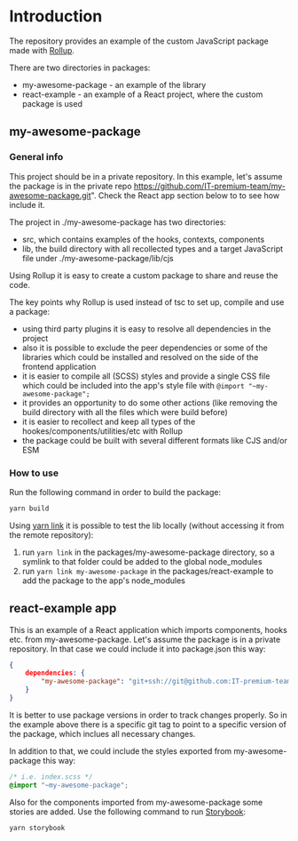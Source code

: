 # Introduction

The repository provides an example of the custom JavaScript package made with [Rollup](https://rollupjs.org/guide/en/).

There are two directories in packages:
- my-awesome-package - an example of the library
- react-example - an example of a React project, where the custom package is used

## my-awesome-package

### General info

This project should be in a private repository. In this example, let's assume the package is in the private repo
https://github.com/IT-premium-team/my-awesome-package.git". Check the React app section below to to see how include it.

The project in ./my-awesome-package has two directories:
- src, which contains examples of the hooks, contexts, components
- lib, the build directory with all recollected types and a target JavaScript file under ./my-awesome-package/lib/cjs

Using Rollup it is easy to create a custom package to share and reuse the code.

The key points why Rollup is used instead of tsc to set up, compile and use a package:
- using third party plugins it is easy to resolve all dependencies in the project
- also it is possible to exclude the peer dependencies or some of the libraries which could be installed and resolved on the side of the frontend application
- it is easier to compile all (SCSS) styles and provide a single CSS file which could be included into the app's style file with `@import "~my-awesome-package";`
- it provides an opportunity to do some other actions (like removing the build directory with all the files which were build before)
- it is easier to recollect and keep all types of the hookes/components/utilities/etc with Rollup
- the package could be built with several different formats like CJS and/or ESM

### How to use

Run the following command in order to build the package:

```bash
yarn build
```

Using [yarn link](https://classic.yarnpkg.com/en/docs/cli/link) it is possible to test the lib locally (without accessing it from the remote repository):
1) run `yarn link` in the packages/my-awesome-package directory, so a symlink to that folder could be added to the global node_modules
2) run `yarn link my-awesome-package` in the packages/react-example to add the package to the app's node_modules

## react-example app

This is an example of a React application which imports components, hooks etc. from my-awesome-package.
Let's assume the package is in a private repository. In that case we could include it into package.json this way:

```json
{
    dependencies: {
        "my-awesome-package": "git+ssh://git@github.com:IT-premium-team/my-awesome-package.git#1.0.0"
    }
}
```

It is better to use package versions in order to track changes properly. So in the example above there is a specific git tag to point to a specific version of the package, which inclues all necessary changes.

In addition to that, we could include the styles exported from my-awesome-package this way:

```css
/* i.e. index.scss */
@import "~my-awesome-package";
```

Also for the components imported from my-awesome-package some stories are added.
Use the following command to run [Storybook](https://storybook.js.org/):

```bash
yarn storybook
```

